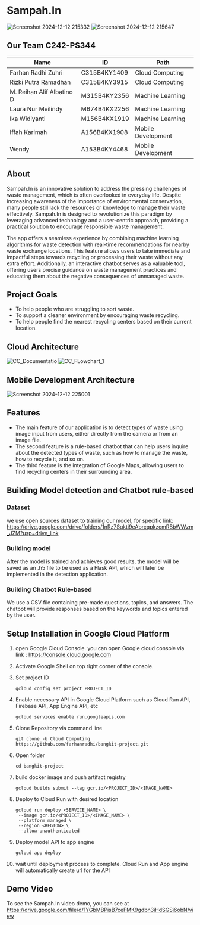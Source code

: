 # Sampah.In 
![Screenshot 2024-12-12 215332](https://github.com/user-attachments/assets/c8487538-40b3-4e00-8414-d3b7ab963561)
![Screenshot 2024-12-12 215647](https://github.com/user-attachments/assets/1790b54a-ee20-4f5e-984b-b9add3d106de)

## Our Team C242-PS344
|Name                        |ID            |Path               |
|----------------------------|------------- |-----------------  |
|Farhan Radhi Zuhri          |C315B4KY1409  |Cloud Computing    |
|Rizki Putra Ramadhan        |C315B4KY3915  |Cloud Computing    |
|M. Reihan Alif Albatino D   |M315B4KY2356  |Machine Learning   |
|Laura Nur Meilindy          |M674B4KX2256  |Machine Learning   |
|Ika Widiyanti               |M156B4KX1919  |Machine Learning   |
|Iffah Karimah               |A156B4KX1908  |Mobile Development |
|Wendy                       |A153B4KY4468  |Mobile Development |

## About
Sampah.In is an innovative solution to address the pressing challenges of waste management, which is often overlooked in everyday life. Despite increasing awareness of the importance of environmental conservation, many people still lack the resources or knowledge to manage their waste effectively. Sampah.In is designed to revolutionize this paradigm by leveraging advanced technology and a user-centric approach, providing a practical solution to encourage responsible waste management.

The app offers a seamless experience by combining machine learning algorithms for waste detection with real-time recommendations for nearby waste exchange locations. This feature allows users to take immediate and impactful steps towards recycling or processing their waste without any extra effort. Additionally, an interactive chatbot serves as a valuable tool, offering users precise guidance on waste management practices and educating them about the negative consequences of unmanaged waste.

## Project Goals
* To help people who are struggling to sort waste.
* To support a cleaner environment by encouraging waste recycling.
* To help people find the nearest recycling centers based on their current location.

## Cloud Architecture
![CC_Documentatio](https://github.com/user-attachments/assets/296177d0-9b72-47a6-9ee8-8bedd1bc8847)
![CC_FLowchart_1](https://github.com/user-attachments/assets/d4e0e124-80a3-461f-a6ed-d6b6473581e8)


## Mobile Development Architecture
![Screenshot 2024-12-12 225001](https://github.com/user-attachments/assets/50697523-a1f9-4220-8d5d-c5c2fd2e7726)


## Features
* The main feature of our application is to detect types of waste using image input from users, either directly from the camera or from an image file.
* The second feature is a rule-based chatbot that can help users inquire about the detected types of waste, such as how to manage the waste, how to recycle it, and so on.
* The third feature is the integration of Google Maps, allowing users to find recycling centers in their surrounding area.

## Building Model detection and Chatbot rule-based

### Dataset
we use open sources dataset to training our model, for specific link:
https://drive.google.com/drive/folders/1nRz7Sqkti9eAbrcqpkzcmRBbWWzm_JZM?usp=drive_link 

### Building model
After the model is trained and achieves good results, the model will be saved as an .h5 file to be used as a Flask API, which will later be implemented in the detection application.

### Building Chatbot Rule-based
We use a CSV file containing pre-made questions, topics, and answers. The chatbot will provide responses based on the keywords and topics entered by the user.

## Setup Installation in Google Cloud Platform

1. open Google Cloud Console. you can open Google cloud console via link : https://console.cloud.google.com
2. Activate Google Shell on top right corner of the console.
3. Set project ID
   ```
   gcloud config set project PROJECT_ID
   ```

4. Enable necessary API in Google Cloud Platform such as Cloud Run API, Firebase API, App Engine API, etc
   ```
   gcloud services enable run.googleapis.com
   ```

5. Clone Repository via command line
   ```
   git clone -b Cloud Computing https://github.com/farhanradhi/bangkit-project.git
   ```

6. Open folder
   ```
   cd bangkit-project
   ```
   
7. build docker image and push artifact registry 
   ```
   gcloud builds submit --tag gcr.io/<PROJECT_ID>/<IMAGE_NAME>
   ```

8. Deploy to Cloud Run with desired location
   ```
   gcloud run deploy <SERVICE_NAME> \
    --image gcr.io/<PROJECT_ID>/<IMAGE_NAME> \
    --platform managed \
    --region <REGION> \
    --allow-unauthenticated
   ```

9. Deploy model API to app engine
    ```
    gcloud app deploy
    ```

10. wait until deployment process to complete. Cloud Run and App engine will automatically create url for the API

## Demo Video
To see the Sampah.In video demo, you can see at https://drive.google.com/file/d/1YGbMBPisB7ceFMK9gdbn3iHdSGSi6obN/view
